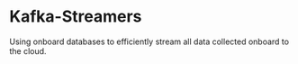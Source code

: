 # Kafka-Streamers
Using onboard databases to efficiently stream all data collected onboard to the cloud.
